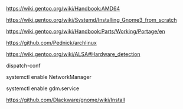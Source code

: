 https://wiki.gentoo.org/wiki/Handbook:AMD64

https://wiki.gentoo.org/wiki/Systemd/Installing_Gnome3_from_scratch

https://wiki.gentoo.org/wiki/Handbook:Parts/Working/Portage/en

https://github.com/Pednick/archlinux

https://wiki.gentoo.org/wiki/ALSA#Hardware_detection

dispatch-conf


systemctl enable NetworkManager

systemctl enable gdm.service

https://github.com/Dlackware/gnome/wiki/Install
